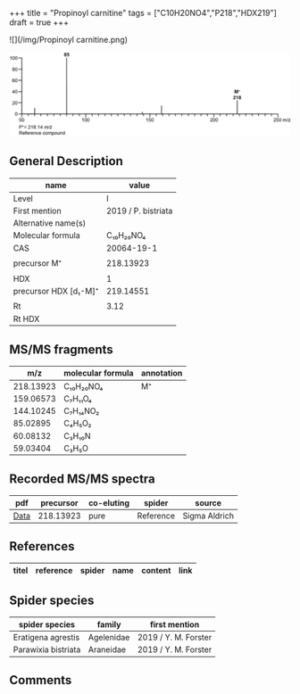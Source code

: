 +++
title = "Propinoyl carnitine"
tags = ["C10H20NO4","P218","HDX219"]
draft = true
+++

![](/img/Propinoyl carnitine.png)

![](/img_MSMS/218_Propinoylcarnitine.png)

## General Description

| name                  | value               |
|-----------------------|---------------------|
| Level                 | I                   |
| First mention         | 2019 / P. bistriata |
| Alternative name(s)   |                     |
| Molecular formula     | C₁₀H₂₀NO₄           |
| CAS                   | 20064-19-1          |
|                       |                     |
| precursor M⁺          | 218.13923           |
|                       |                     |
| HDX                   | 1                   |
| precursor HDX [d₁-M]⁺ | 219.14551           |
|                       |                     |
| Rt                    | 3.12                |
| Rt HDX                |                     |

## MS/MS fragments

| m/z       | molecular formula | annotation |
|-----------|-------------------|------------|
| 218.13923 | C₁₀H₂₀NO₄         | M⁺         |
| 159.06573 | C₇H₁₁O₄           |            |
| 144.10245 | C₇H₁₄NO₂          |            |
| 85.02895  | C₄H₅O₂            |            |
| 60.08132  | C₃H₁₀N            |            |
| 59.03404  | C₃H₅O             |            |

## Recorded MS/MS spectra

| pdf | precursor | co-eluting | spider    | source        |
|-----|-----------|------------|-----------|---------------|
| [Data](/pdf/218_Propinoylcarnitine_3-12.pdf)    | 218.13923 | pure       | Reference | Sigma Aldrich |

## References

| titel  | reference | spider | name | content | link |
|--------|-----------|--------|------|---------|------|

## Spider species

| spider species      | family     | first mention        |
|---------------------|------------|----------------------|
| Eratigena agrestis  | Agelenidae | 2019 / Y. M. Forster |
| Parawixia bistriata | Araneidae  | 2019 / Y. M. Forster |

## Comments